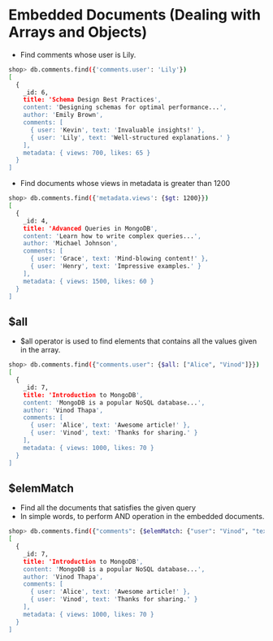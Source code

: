 # Embedded Documents (Dealing with Arrays and Objects)

- Find comments whose user is Lily.
```sh
shop> db.comments.find({'comments.user': 'Lily'})
[
  {
    _id: 6,
    title: 'Schema Design Best Practices',
    content: 'Designing schemas for optimal performance...',
    author: 'Emily Brown',
    comments: [
      { user: 'Kevin', text: 'Invaluable insights!' },
      { user: 'Lily', text: 'Well-structured explanations.' }
    ],
    metadata: { views: 700, likes: 65 }
  }
]
```

- Find documents whose views in metadata is greater than 1200
```sh
shop> db.comments.find({'metadata.views': {$gt: 1200}})
[
  {
    _id: 4,
    title: 'Advanced Queries in MongoDB',
    content: 'Learn how to write complex queries...',
    author: 'Michael Johnson',
    comments: [
      { user: 'Grace', text: 'Mind-blowing content!' },
      { user: 'Henry', text: 'Impressive examples.' }
    ],
    metadata: { views: 1500, likes: 60 }
  }
]
```

## $all

- $all operator is used to find elements that contains all the values given in the array.

```sh
shop> db.comments.find({"comments.user": {$all: ["Alice", "Vinod"]}})
[
  {
    _id: 7,
    title: 'Introduction to MongoDB',
    content: 'MongoDB is a popular NoSQL database...',
    author: 'Vinod Thapa',
    comments: [
      { user: 'Alice', text: 'Awesome article!' },
      { user: 'Vinod', text: 'Thanks for sharing.' }
    ],
    metadata: { views: 1000, likes: 70 }
  }
]
```

## $elemMatch

- Find all the documents that satisfies the given query
- In simple words, to perform AND operation in the embedded documents.
```sh
shop> db.comments.find({"comments": {$elemMatch: {"user": "Vinod", "text": "Thanks for sharing."}}})
[
  {
    _id: 7,
    title: 'Introduction to MongoDB',
    content: 'MongoDB is a popular NoSQL database...',
    author: 'Vinod Thapa',
    comments: [
      { user: 'Alice', text: 'Awesome article!' },
      { user: 'Vinod', text: 'Thanks for sharing.' }
    ],
    metadata: { views: 1000, likes: 70 }
  }
]
```


